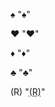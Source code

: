 <!-- markdownlint-disable first-line-h1 -->
<!-- markdownlint-disable first-line-h1 -->

♠
"<span class='♠'>♠</span>"

♥
"<span class='♥'>♥</span>"

♦
"<span class='♦'>♦</span>"

♣
"<span class='♣'>♣</span>"

(R)
"<abbr title='relay'>(R)</abbr>"
